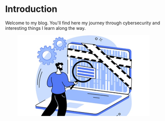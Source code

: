 # Introduction

Welcome to my blog. You'll find here my journey through cybersecurity and interesting things I learn along the way.

<div align="center" data-full-width="true">

<figure><img src=".gitbook/assets/image (3) (1) (1).png" alt=""><figcaption></figcaption></figure>

</div>

